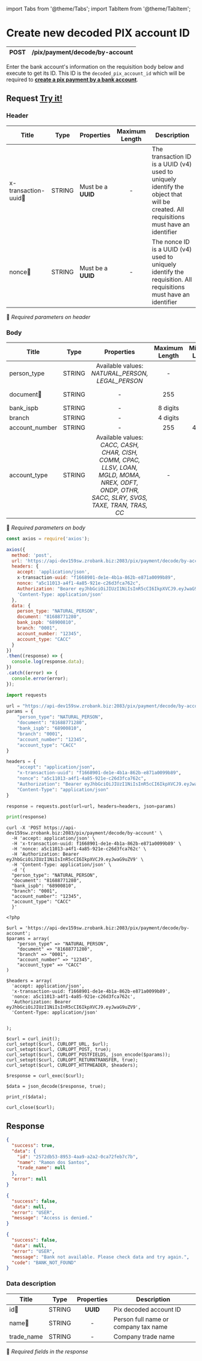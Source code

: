 import Tabs from '@theme/Tabs';
import TabItem from '@theme/TabItem';

# Create new decoded PIX account ID

| POST      | /pix/payment/decode/by-account |
| --------- | ------------------------------ |

Enter the bank account's information on the requisition body below and execute to get its ID. This ID is the `decoded_pix_account_id` which will be required to **[create a pix payment by a bank account](./create-new-pix-payment-by-bank-account)**.

## Request <a href="https://api-dev159sw.zrobank.biz:2083/api/" class="try-btn">Try it!</a>

### Header

| Title                                | Type       | Properties                       | Maximum Length  | Description |
| ------------------------------------ | :---------:|--------------------------------  |:--------------: |-------------------------------------------------------------------------------------------------------------------------------------- |
| x-transaction-uuid:small_orange_diamond:| STRING     | Must be a **UUID**           | -               | The transaction ID is a UUID (v4) used to uniquely identify the object that will be created. All requisitions must have an identifier |
| nonce:small_orange_diamond:          | STRING     | Must be a **UUID**           | -               | The nonce ID is a UUID (v4) used to uniquely identify the requisition. All requisitions must have an identifier                       |
:small_orange_diamond: *Required parameters on header*

### Body

| Title                           | Type       | Properties                                                         | Maximum Length |Minimum Length| Description                                                                  |
| --------------------------------| :---------:|:------------------------------------------------------------------:|:--------------:|:------------:|----------------------------------------------------------------------------- |
| person_type	                    | STRING     | Available values:<br/> *NATURAL_PERSON, LEGAL_PERSON*               | -              |-             | Person type: **NATURAL_PERSON | LEGAL_PERSON**                               |
| document:small_orange_diamond:  | STRING     | -                                                                  | 255            |-             | Person's document **(CPF or CNPJ)**                                          |
| bank_ispb                       | STRING     | -                                                                  | 8 digits       |-             | Bank ISPB code                                                               |
| branch                          | STRING     | -                                                                  | 4 digits       |-             | Account branch                                                               |
| account_number                  | STRING     | -                                                                  | 255            | 4 digits     | Account number                                                               |
| account_type                    | STRING     | Available values:<br/> *CACC, CASH, CHAR, CISH, COMM, CPAC, LLSV, LOAN, MGLD, MOMA, NREX, ODFT, ONDP, OTHR, SACC, SLRY, SVGS, TAXE, TRAN, TRAS, CC* | - | - | Account type|
:small_orange_diamond: *Required parameters on body*


<Tabs>
<TabItem value="js" label="NodeJS">

```js title=Axios
const axios = require('axios');

axios({
  method: 'post',
  url: 'https://api-dev159sw.zrobank.biz:2083/pix/payment/decode/by-account',
  headers: {
    accept: 'application/json',
    x-transaction-uuid: "f1668901-de1e-4b1a-862b-e871a0099b89",
    nonce: "a5c11013-a4f1-4a85-921e-c26d3fca762c",
    Authorization: "Bearer eyJhbGciOiJIUzI1NiIsInR5cCI6IkpXVCJ9.eyJwaG9uZV9",
    'Content-Type: application/json'
  },
  data: {
    person_type: "NATURAL_PERSON",
    document: "81688771280",
    bank_ispb: "68900810",
    branch: "0001",
    account_number: "12345",
    account_type: "CACC"
  }
})
.then((response) => {
  console.log(response.data);
})
.catch((error) => {
  console.error(error);
});
```
</TabItem>
<TabItem value="py" label="Python">

```python title=Requests
import requests

url = "https://api-dev159sw.zrobank.biz:2083/pix/payment/decode/by-account"
params = {
    "person_type": "NATURAL_PERSON",
    "document": "81688771280",
    "bank_ispb": "68900810",
    "branch": "0001",
    "account_number": "12345",
    "account_type": "CACC"
}

headers = {
    "accept": "application/json",
    "x-transaction-uuid": "f1668901-de1e-4b1a-862b-e871a0099b89",
    "nonce": "a5c11013-a4f1-4a85-921e-c26d3fca762c",
    "Authorization": "Bearer eyJhbGciOiJIUzI1NiIsInR5cCI6IkpXVCJ9.eyJwaG9uZV9",
    "Content-Type": "application/json"
}

response = requests.post(url=url, headers=headers, json=params)

print(response)
```
</TabItem>
<TabItem value="shell" label="Shell">

```shell title=CURL
curl -X 'POST https://api-dev159sw.zrobank.biz:2083/pix/payment/decode/by-account' \
  -H 'accept: application/json' \
  -H 'x-transaction-uuid: f1668901-de1e-4b1a-862b-e871a0099b89' \
  -H 'nonce: a5c11013-a4f1-4a85-921e-c26d3fca762c' \
  -H 'Authorization: Bearer eyJhbGciOiJIUzI1NiIsInR5cCI6IkpXVCJ9.eyJwaG9uZV9' \
  -H 'Content-Type: application/json' \
  -d '{
  "person_type": "NATURAL_PERSON",
  "document": "81688771280",
  "bank_ispb": "68900810",
  "branch": "0001",
  "account_number": "12345",
  "account_type": "CACC"
  }'
```
</TabItem>
<TabItem value="php" label="PHP">

```shell title=CURL
<?php

$url = 'https://api-dev159sw.zrobank.biz:2083/pix/payment/decode/by-account';
$params = array(
    "person_type" => "NATURAL_PERSON",
    "document" => "81688771280",
    "branch" => "0001",
    "account_number" => "12345",
    "account_type" => "CACC"
)

$headers = array(
  'accept: application/json',
  'x-transaction-uuid: f1668901-de1e-4b1a-862b-e871a0099b89',
  'nonce: a5c11013-a4f1-4a85-921e-c26d3fca762c',
  'Authorization: Bearer eyJhbGciOiJIUzI1NiIsInR5cCI6IkpXVCJ9.eyJwaG9uZV9',
  'Content-Type: application/json'


);

$curl = curl_init();
curl_setopt($curl, CURLOPT_URL, $url);
curl_setopt($curl, CURLOPT_POST, true);
curl_setopt($curl, CURLOPT_POSTFIELDS, json_encode($params));
curl_setopt($curl, CURLOPT_RETURNTRANSFER, true);
curl_setopt($curl, CURLOPT_HTTPHEADER, $headers);

$response = curl_exec($curl);

$data = json_decode($response, true);

print_r($data);

curl_close($curl);
```
</TabItem>
</Tabs>

## Response


<Tabs>
<TabItem value="200" label="201">

```json  title=/pix/payment/decode/by-account
{
  "success": true,
  "data": {
    "id": "2572db53-8953-4aa9-a2a2-0ca72feb7c7b",
    "name": "Ramon dos Santos",
    "trade_name": null
  },
  "error": null
}
```
</TabItem>
<TabItem value="401" label="401">

```json  title=/pix/payment/decode/by-account
{
  "success": false,
  "data": null,
  "error": "USER",
  "message": "Access is denied."
}
```
</TabItem>
<TabItem value="422" label="422">

```json  title=/pix/payment/decode/by-account
{
  "success": false,
  "data": null,
  "error": "USER",
  "message": "Bank not available. Please check data and try again.",
  "code": "BANK_NOT_FOUND"
}
```
</TabItem>
</Tabs>

### Data description

| Title                     | Type       |Properties | Description                          |
| ------------------------- |:----------:|:--------: | -------------------------------------|
| id:small_orange_diamond:  | STRING     | **UUID**  | Pix decoded account ID               |
| name:small_orange_diamond:| STRING     |     -     | Person full name or company tax name |
| trade_name                | STRING     |     -     | Company trade name                   |
:small_orange_diamond: *Required fields in the response*
